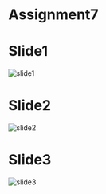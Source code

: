 # Assignment7
# Slide1
![slide1](https://user-images.githubusercontent.com/108196136/186974166-a0cf9fe3-3ac1-4bb3-baf3-991a8d88036b.PNG)
# Slide2
![slide2](https://user-images.githubusercontent.com/108196136/186974269-161a045b-8be6-462d-9067-359dc0e348fb.PNG)
# Slide3
![slide3](https://user-images.githubusercontent.com/108196136/186974399-f2d95118-a32d-433d-9477-16d7613bcea6.PNG)
